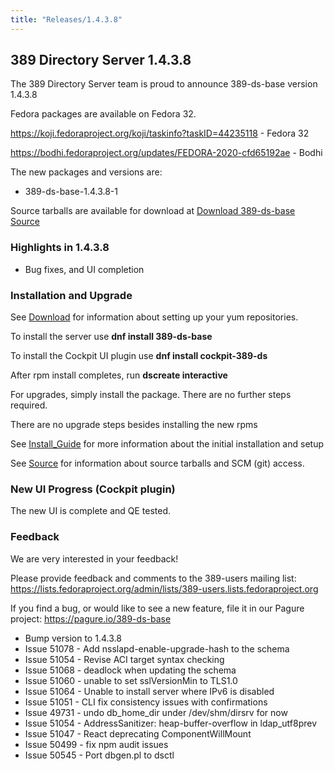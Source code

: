 ```yaml
---
title: "Releases/1.4.3.8"
---
```


389 Directory Server 1.4.3.8
-----------------------------

The 389 Directory Server team is proud to announce 389-ds-base version 1.4.3.8

Fedora packages are available on Fedora 32.

<https://koji.fedoraproject.org/koji/taskinfo?taskID=44235118> - Fedora 32

<https://bodhi.fedoraproject.org/updates/FEDORA-2020-cfd65192ae> - Bodhi


The new packages and versions are:

- 389-ds-base-1.4.3.8-1

Source tarballs are available for download at [Download 389-ds-base Source](https://releases.pagure.org/389-ds-base/389-ds-base-1.4.3.8.tar.bz2)

### Highlights in 1.4.3.8

- Bug fixes, and UI completion

### Installation and Upgrade 

See [Download](../download.html) for information about setting up your yum repositories.

To install the server use **dnf install 389-ds-base**

To install the Cockpit UI plugin use **dnf install cockpit-389-ds**

After rpm install completes, run **dscreate interactive**

For upgrades, simply install the package.  There are no further steps required.

There are no upgrade steps besides installing the new rpms 

See [Install\_Guide](../howto/howto-install-389.html) for more information about the initial installation and setup

See [Source](../development/source.html) for information about source tarballs and SCM (git) access.

### New UI Progress (Cockpit plugin)

The new UI is complete and QE tested.

### Feedback

We are very interested in your feedback!

Please provide feedback and comments to the 389-users mailing list: <https://lists.fedoraproject.org/admin/lists/389-users.lists.fedoraproject.org>

If you find a bug, or would like to see a new feature, file it in our Pagure project: <https://pagure.io/389-ds-base>

- Bump version to 1.4.3.8
- Issue 51078 - Add nsslapd-enable-upgrade-hash to the schema
- Issue 51054 - Revise ACI target syntax checking
- Issue 51068 - deadlock when updating the schema
- Issue 51060 - unable to set sslVersionMin to TLS1.0
- Issue 51064 - Unable to install server where IPv6 is disabled
- Issue 51051 - CLI fix consistency issues with confirmations
- Issue 49731 - undo db_home_dir under /dev/shm/dirsrv for now
- Issue 51054 - AddressSanitizer: heap-buffer-overflow in ldap_utf8prev
- Issue 51047 - React deprecating ComponentWillMount
- Issue 50499 - fix npm audit issues
- Issue 50545 - Port dbgen.pl to dsctl

